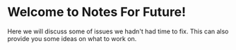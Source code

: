 # Welcome to Notes For Future! #
Here we will discuss some of issues we hadn't had time to fix.
This can also provide you some ideas on what to work on.
